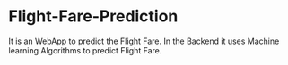 # Flight-Fare-Prediction
It is an WebApp to predict the Flight Fare. In the Backend it uses Machine learning Algorithms to predict Flight Fare.

